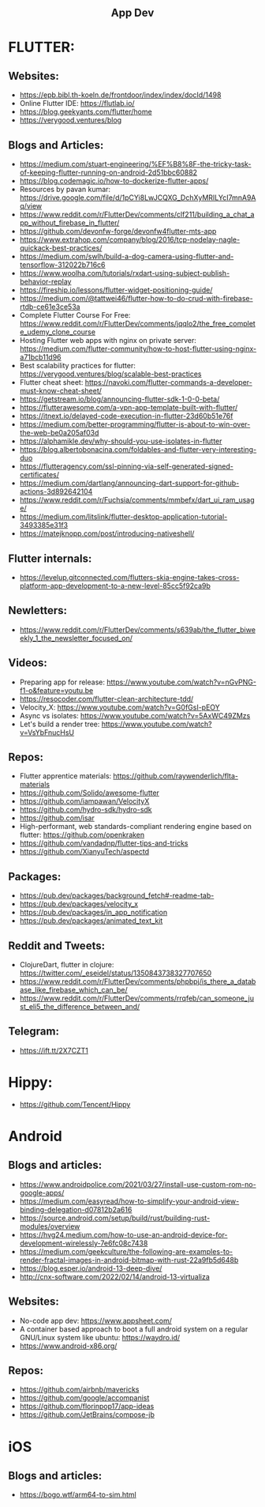<h2 align="center">App Dev</h2>

# FLUTTER:

## Websites:

- https://epb.bibl.th-koeln.de/frontdoor/index/index/docId/1498
- Online Flutter IDE: https://flutlab.io/
- https://blog.geekyants.com/flutter/home
- https://verygood.ventures/blog

## Blogs and Articles:

- https://medium.com/stuart-engineering/%EF%B8%8F-the-tricky-task-of-keeping-flutter-running-on-android-2d51bbc60882
- https://blog.codemagic.io/how-to-dockerize-flutter-apps/
- Resources by pavan kumar: https://drive.google.com/file/d/1pCYi8LwJCQXG_DchXyMRILYcI7mnA9Aq/view
- https://www.reddit.com/r/FlutterDev/comments/clf211/building_a_chat_app_without_firebase_in_flutter/
- https://github.com/devonfw-forge/devonfw4flutter-mts-app
- https://www.extrahop.com/company/blog/2016/tcp-nodelay-nagle-quickack-best-practices/
- https://medium.com/swlh/build-a-dog-camera-using-flutter-and-tensorflow-312022b716c6
- https://www.woolha.com/tutorials/rxdart-using-subject-publish-behavior-replay
- https://fireship.io/lessons/flutter-widget-positioning-guide/
- https://medium.com/@tattwei46/flutter-how-to-do-crud-with-firebase-rtdb-ce61e3ce53a
- Complete Flutter Course For Free: https://www.reddit.com/r/FlutterDev/comments/jqqlo2/the_free_complete_udemy_clone_course
- Hosting Flutter web apps with nginx on private server: https://medium.com/flutter-community/how-to-host-flutter-using-nginx-a71bcb11d96
- Best scalability practices for flutter: https://verygood.ventures/blog/scalable-best-practices
- Flutter cheat sheet: https://navoki.com/flutter-commands-a-developer-must-know-cheat-sheet/
- https://getstream.io/blog/announcing-flutter-sdk-1-0-0-beta/
- https://flutterawesome.com/a-vpn-app-template-built-with-flutter/
- https://itnext.io/delayed-code-execution-in-flutter-23d60b51e76f
- https://medium.com/better-programming/flutter-is-about-to-win-over-the-web-be0a205af03d
- https://alphamikle.dev/why-should-you-use-isolates-in-flutter
- https://blog.albertobonacina.com/foldables-and-flutter-very-interesting-duo
- https://flutteragency.com/ssl-pinning-via-self-generated-signed-certificates/
- https://medium.com/dartlang/announcing-dart-support-for-github-actions-3d892642104
- https://www.reddit.com/r/Fuchsia/comments/mmbefx/dart_ui_ram_usage/
- https://medium.com/litslink/flutter-desktop-application-tutorial-3493385e31f3
- https://matejknopp.com/post/introducing-nativeshell/

## Flutter internals:

- https://levelup.gitconnected.com/flutters-skia-engine-takes-cross-platform-app-development-to-a-new-level-85cc5f92ca9b

## Newletters:

- https://www.reddit.com/r/FlutterDev/comments/s639ab/the_flutter_biweekly_1_the_newsletter_focused_on/

## Videos:

- Preparing app for release: https://www.youtube.com/watch?v=nGvPNG-f1-o&feature=youtu.be
- https://resocoder.com/flutter-clean-architecture-tdd/
- Velocity_X: https://www.youtube.com/watch?v=G0fGsI-pEOY
- Async vs isolates: https://www.youtube.com/watch?v=5AxWC49ZMzs
- Let's build a render tree: https://www.youtube.com/watch?v=VsYbFnucHsU

## Repos:

- Flutter apprentice materials: https://github.com/raywenderlich/flta-materials
- https://github.com/Solido/awesome-flutter
- https://github.com/iampawan/VelocityX
- https://github.com/hydro-sdk/hydro-sdk
- https://github.com/isar
- High-performant, web standards-compliant rendering engine based on flutter: https://github.com/openkraken
- https://github.com/vandadnp/flutter-tips-and-tricks
- https://github.com/XianyuTech/aspectd

## Packages:

- https://pub.dev/packages/background_fetch#-readme-tab-
- https://pub.dev/packages/velocity_x
- https://pub.dev/packages/in_app_notification
- https://pub.dev/packages/animated_text_kit

## Reddit and Tweets:

- ClojureDart, flutter in clojure: https://twitter.com/_eseidel/status/1350843738327707650
- https://www.reddit.com/r/FlutterDev/comments/phpbpj/is_there_a_database_like_firebase_which_can_be/
- https://www.reddit.com/r/FlutterDev/comments/rrqfeb/can_someone_just_eli5_the_difference_between_and/

## Telegram:

- https://ift.tt/2X7CZT1

# Hippy:

- https://github.com/Tencent/Hippy

# Android

## Blogs and articles:

- https://www.androidpolice.com/2021/03/27/install-use-custom-rom-no-google-apps/
- https://medium.com/easyread/how-to-simplify-your-android-view-binding-delegation-d07812b2a616
- https://source.android.com/setup/build/rust/building-rust-modules/overview
- https://hvg24.medium.com/how-to-use-an-android-device-for-development-wirelessly-7e6fc08c7438
- https://medium.com/geekculture/the-following-are-examples-to-render-fractal-images-in-android-bitmap-with-rust-22a9fb5d648b
- https://blog.esper.io/android-13-deep-dive/
- http://cnx-software.com/2022/02/14/android-13-virtualiza

## Websites:

- No-code app dev: https://www.appsheet.com/
- A container based approach to boot a full android system on a regular GNU/Linux system like ubuntu: https://waydro.id/
- https://www.android-x86.org/

## Repos:

- https://github.com/airbnb/mavericks
- https://github.com/google/accompanist
- https://github.com/florinpop17/app-ideas
- https://github.com/JetBrains/compose-jb

# iOS

## Blogs and articles:

- https://bogo.wtf/arm64-to-sim.html
